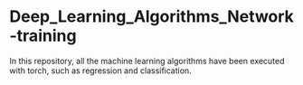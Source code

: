 # Deep_Learning_Algorithms_Network-training
In this repository, all the machine learning algorithms have been executed with torch, such as regression and classification. 
